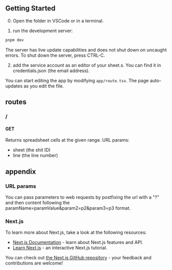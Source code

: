 

## Getting Started
0. Open the folder in VSCode or in a terminal.

1. run the development server:

```powershell
pnpm dev
```

The server has live update capabilities and does not shut down on uncaught errors.
To shut down the server, press CTRL-C.

2. add the service account as an editor of your sheet.s. You can find it in credentials.json (the email address).

You can start editing the app by modifying `app/route.tsx`. The page auto-updates as you edit the file.


## routes

### /
#### GET
Returns spreadsheet cells at the given range.
URL params:
- sheet (the shit ID)
- line (the line number)

## appendix

### URL params
You can pass parameters to web requests by postfixing the url with a "?" and then content following the paramName=paramValue&param2=p2&param3=p3 format.

### Next.js 

To learn more about Next.js, take a look at the following resources:

- [Next.js Documentation](https://nextjs.org/docs) - learn about Next.js features and API.
- [Learn Next.js](https://nextjs.org/learn) - an interactive Next.js tutorial.

You can check out [the Next.js GitHub repository](https://github.com/vercel/next.js/) - your feedback and contributions are welcome!

